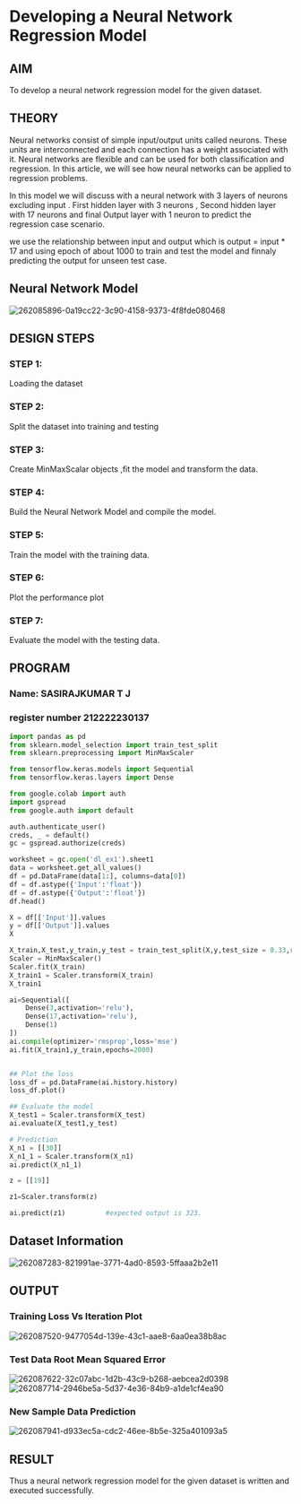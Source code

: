 # Developing a Neural Network Regression Model

## AIM

To develop a neural network regression model for the given dataset.

## THEORY

Neural networks consist of simple input/output units called neurons. These units are interconnected and each connection has a weight associated with it. Neural networks are flexible and can be used for both classification and regression. In this article, we will see how neural networks can be applied to regression problems.

In this model we will discuss with a neural network with 3 layers of neurons excluding input . First hidden layer with 3 neurons , Second hidden layer with 17 neurons and final Output layer with 1 neuron to predict the regression case scenario.

we use the relationship between input and output which is 
output = input * 17
and using epoch of about 1000 to train and test the model and finnaly predicting the  output for unseen test case.

## Neural Network Model
![262085896-0a19cc22-3c90-4158-9373-4f8fde080468](https://github.com/SASIRAJ27/basic-nn-model/assets/113497176/5dfaea7f-c76e-4f79-98e5-306ef49ee119)


## DESIGN STEPS

### STEP 1:

Loading the dataset

### STEP 2:

Split the dataset into training and testing

### STEP 3:

Create MinMaxScalar objects ,fit the model and transform the data.

### STEP 4:

Build the Neural Network Model and compile the model.

### STEP 5:

Train the model with the training data.

### STEP 6:

Plot the performance plot

### STEP 7:

Evaluate the model with the testing data.

## PROGRAM
### Name: SASIRAJKUMAR T J
### register number 212222230137
```python
import pandas as pd
from sklearn.model_selection import train_test_split
from sklearn.preprocessing import MinMaxScaler

from tensorflow.keras.models import Sequential
from tensorflow.keras.layers import Dense

from google.colab import auth
import gspread
from google.auth import default

auth.authenticate_user()
creds, _ = default()
gc = gspread.authorize(creds)

worksheet = gc.open('dl_ex1').sheet1
data = worksheet.get_all_values()
df = pd.DataFrame(data[1:], columns=data[0])
df = df.astype({'Input':'float'})
df = df.astype({'Output':'float'})
df.head()

X = df[['Input']].values
y = df[['Output']].values
X

X_train,X_test,y_train,y_test = train_test_split(X,y,test_size = 0.33,random_state = 33)
Scaler = MinMaxScaler()
Scaler.fit(X_train)
X_train1 = Scaler.transform(X_train)
X_train1

ai=Sequential([
    Dense(3,activation='relu'),
    Dense(17,activation='relu'),
    Dense(1)
])
ai.compile(optimizer='rmsprop',loss='mse')
ai.fit(X_train1,y_train,epochs=2000)


## Plot the loss
loss_df = pd.DataFrame(ai.history.history)
loss_df.plot()

## Evaluate the model
X_test1 = Scaler.transform(X_test)
ai.evaluate(X_test1,y_test)

# Prediction
X_n1 = [[30]]
X_n1_1 = Scaler.transform(X_n1)
ai.predict(X_n1_1)

z = [[19]]

z1=Scaler.transform(z)

ai.predict(z1)          #expected output is 323.
```

## Dataset Information
![262087283-821991ae-3771-4ad0-8593-5ffaaa2b2e11](https://github.com/SASIRAJ27/basic-nn-model/assets/113497176/67999f4d-57bf-4926-a6e1-db23b2b0ed32)


## OUTPUT

### Training Loss Vs Iteration Plot
![262087520-9477054d-139e-43c1-aae8-6aa0ea38b8ac](https://github.com/SASIRAJ27/basic-nn-model/assets/113497176/9f8c323e-1da1-4674-851d-ee4274a03cb7)

### Test Data Root Mean Squared Error
![262087622-32c07abc-1d2b-43c9-b268-aebcea2d0398](https://github.com/SASIRAJ27/basic-nn-model/assets/113497176/b67830ea-20ce-4ba5-b3dd-1efc2c2388c0)
![262087714-2946be5a-5d37-4e36-84b9-a1de1cf4ea90](https://github.com/SASIRAJ27/basic-nn-model/assets/113497176/aaa09115-283e-40b9-8ba6-6dbd320ada20)


### New Sample Data Prediction
![262087941-d933ec5a-cdc2-46ee-8b5e-325a401093a5](https://github.com/SASIRAJ27/basic-nn-model/assets/113497176/cca69b8f-a71b-40b9-90a3-ea7ce4a2f5dc)

## RESULT

Thus a neural network regression model for the given dataset is written and executed successfully.
